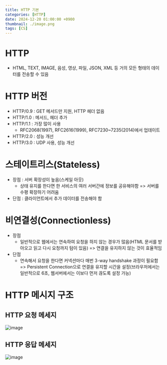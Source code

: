 ```yaml
---
title: HTTP 기본
categories: [HTTP]
date: 2024-12-20 01:00:00 +0900
thumbnail: ./image.png
tags: [CS]
---
```


# HTTP
- HTML, TEXT, IMAGE, 음성, 영상, 파일, JSON, XML 등 거의 모든 형태의 데이터를 전송할 수 있음

# HTTP 버전
- HTTP/0.9 : GET 메서드만 지원, HTTP 헤더 없음
- HTTP/1.0 : 메서드, 헤더 추가
- HTTP/1.1 : 가장 많이 사용
  - RFC2068(1997), RFC2616(1999), RFC7230~7235(2014)에서 업데이트
- HTTP/2.0 : 성능 개선
- HTTP/3.0 : UDP 사용, 성능 개선

# 스테이트리스(Stateless)
- 장점 : 서버 확장성이 높음(스케일 아웃)
  - 상태 유지를 한다면 한 서비스의 여러 서버간에 정보를 공유해야함 => 서버를 수평 확장하기 어려움
- 단점 : 클라이언트에서 추가 데이터를 전송해야 함

# 비연결성(Connectionless)
- 장점
  - 일반적으로 웹에서는 연속하여 요청을 하지 않는 경우가 많음(HTML 문서를 받아오고 읽고 다시 요청까지 텀이 있음) => 연결을 유지하지 않는 것이 효율적임
- 단점
  - 연속해서 요청을 한다면 커넥션마다 매번 3-way handshake 과정이 필요함 => Persistent Connection으로 연결을 유지할 시간을 설정(브라우저에서는 일반적으로 6초, 웹서버에서는 이보다 먼저 끊도록 설정 가능)

# HTTP 메시지 구조
## HTTP 요청 메세지
![image](https://github.com/user-attachments/assets/dd7c1246-7fdb-4615-b55b-70bfd48a8eb9)

## HTTP 응답 메세지
![image](https://github.com/user-attachments/assets/703d0f04-ea1c-4892-89a9-2faa6ca8734f)